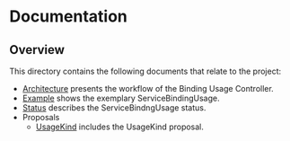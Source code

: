 # Documentation

## Overview

This directory contains the following documents that relate to the project:

* [Architecture](architecture.md) presents the workflow of the Binding Usage Controller.
* [Example](example.md) shows the exemplary ServiceBindingUsage.
* [Status](status.md) describes the ServiceBindngUsage status.
* Proposals
    * [UsageKind](proposals/usage-kind.md) includes the UsageKind proposal.
